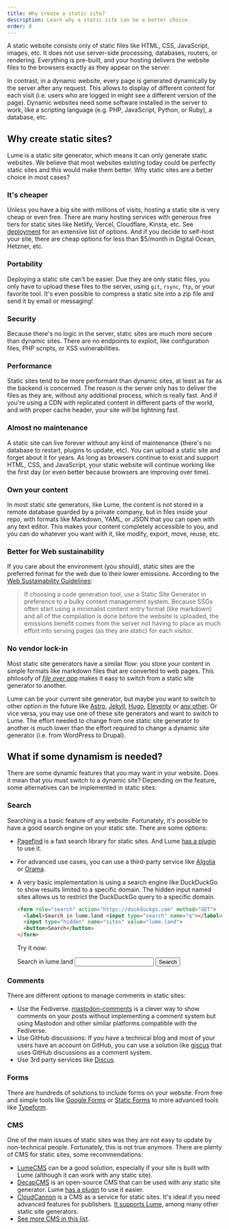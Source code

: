 ```yaml
---
title: Why create a static site?
description: Learn why a static site can be a better choice.
order: 0
---
```


A static website consists only of static files like HTML, CSS, JavaScript,
images, etc. It does not use server-side processing, databases, routers, or
rendering. Everything is pre-built, and your hosting delivers the website files
to the browsers exactly as they appear on the server.

In contrast, in a dynamic website, every page is generated dynamically by the
server after any request. This allows to display of different content for each
visit (i.e. users who are logged in might see a different version of the page).
Dynamic websites need some software installed in the server to work, like a
scripting language (e.g. PHP, JavaScript, Python, or Ruby), a database, etc.

## Why create static sites?

Lume is a static site generator, which means it can only generate static
websites. We believe that most websites existing today could be perfectly static
sites and this would make them better. Why static sites are a better choice in
most cases?

### It's cheaper

Unless you have a big site with millions of visits, hosting a static site is
very cheap or even free. There are many hosting services with generous free
tiers for static sites like Netlify, Vercel, Cloudflare, Kinsta, etc. See
[deployment](../advanced/deployment.md) for an extensive list of options. And if
you decide to self-host your site, there are cheap options for less than
$5/month in Digital Ocean, Hetzner, etc.

### Portability

Deploying a static site can't be easier. Due they are only static files, you
only have to upload these files to the server, using `git`, `rsync`, `ftp`, or
your favorite tool. It's even possible to compress a static site into a zip file
and send it by email or messaging!

### Security

Because there's no logic in the server, static sites are much more secure than
dynamic sites. There are no endpoints to exploit, like configuration files, PHP
scripts, or XSS vulnerabilities.

### Performance

Static sites tend to be more performant than dynamic sites, at least as far as
the backend is concerned. The reason is the server only has to deliver the files
as they are, without any additional process, which is really fast. And if you're
using a CDN with replicated content in different parts of the world, and with
proper cache header, your site will be lightning fast.

### Almost no maintenance

A static site can live forever without any kind of maintenance (there's no
database to restart, plugins to update, etc). You can upload a static site and
forget about it for years. As long as browsers continue to exist and support
HTML, CSS, and JavaScript, your static website will continue working like the
first day (or even better because browsers are improving over time).

### Own your content

In most static site generators, like Lume, the content is not stored in a remote
database guarded by a private company, but in files inside your repo, with
formats like Markdown, YAML, or JSON that you can open with any text editor.
This makes your content completely accessible to you, and you can do whatever
you want with it, like modify, export, move, reuse, etc.

### Better for Web sustainability

If you care about the environment (you should), static sites are the preferred
format for the web due to their lower emissions. According to the
[Web Sustainability Guidelines](https://w3c.github.io/sustyweb/#success-criterion-static-vs-dynamic-human-testable):

> If choosing a code generation tool, use a Static Site Generator in preference
> to a bulky content management system. Because SSGs often start using a
> minimalist content entry format (like markdown) and all of the compilation is
> done before the website is uploaded, the emissions benefit comes from the
> server not having to place as much effort into serving pages (as they are
> static) for each visitor.

### No vendor lock-in

Most static site generators have a similar flow: you store your content in
simple formats like markdown files that are converted to web pages. This
philosofy of [_file over app_](https://stephango.com/file-over-app) makes it
easy to switch from a static site generator to another.

Lume can be your current site generator, but maybe you want to switch to other
option in the future like [Astro](https://astro.build/),
[Jekyll](https://jekyllrb.com/), [Hugo](https://gohugo.io/),
[Eleventy](https://www.11ty.dev/) or
[any other](https://jamstack.org/generators/). Or vice versa, you may use one of
these site generators and want to switch to Lume. The effort needed to change
from one static site generator to another is much lower than the effort required
to change a dynamic site generator (i.e. from WordPress to Drupal).

## What if some dynamism is needed?

There are some dynamic features that you may want in your website. Does it mean
that you must switch to a dynamic site? Depending on the feature, some
alternatives can be implemented in static sites:

### Search

Searching is a basic feature of any website. Fortunately, it's possible to have
a good search engine on your static site. There are some options:

- [Pagefind](https://pagefind.app/) is a fast search library for static sites.
  And Lume [has a plugin](../../plugins/pagefind.md) to use it.
- For advanced use cases, you can use a third-party service like
  [Algolia](https://www.algolia.com/) or [Orama](https://orama.com/).
- A very basic implementation is using a search engine like DuckDuckGo to show
  results limited to a specific domain. The hidden input named sites allows us
  to restrict the DuckDuckGo query to a specific domain.

  ```html
  <form role="search" action="https://duckduckgo.com" method="GET">
    <label>Search in lume.land <input type="search" name="q"></label>
    <input type="hidden" name="sites" value="lume.land">
    <button>Search</button>
  </form>
  ```

  Try it now:

  <form role="search" action="https://duckduckgo.com" method="GET">
    <label>Search in lume.land <input type="search" name="q"></label>
    <input type="hidden" name="sites" value="lume.land">
    <button>Search</button>
  </form>

### Comments

There are different options to manage comments in static sites:

- Use the Fediverse.
  [mastodon-comments](https://github.com/oom-components/mastodon-comments) is a
  clever way to show comments on your posts without implementing a comment
  system but using Mastodon and other similar platforms compatible with the
  Fediverse.
- Use GitHub discussions: If you have a technical blog and most of your users
  have an account on GitHub, you can use a solution like
  [giscus](https://giscus.app/) that uses GitHub discussions as a comment
  system.
- Use 3rd party services like [Discus](https://disqus.com/).

### Forms

There are hundreds of solutions to include forms on your website. From free and
simple tools like [Google Forms](https://docs.google.com/forms/) or
[Static Forms](https://www.staticforms.xyz/) to more advanced tools like
[Typeform](https://www.typeform.com/).

### CMS

One of the main issues of static sites was they are not easy to update by
non-technical people. Fortunately, this is not true anymore. There are plenty of
CMS for static sites, some recommendations:

- [LumeCMS](../../cms/index.md) can be a good solution, especially if your site
  is built with Lume (although it can work with any static site).
- [DecapCMS](https://decapcms.org/) is an open-source CMS that can be used with
  any static site generator. Lume [has a plugin](../../plugins/decap_cms.md) to
  use it easier.
- [CloudCannon](https://cloudcannon.com/) is a CMS as a service for static
  sites. It's ideal if you need advanced features for publishers.
  [It supports Lume,](https://cloudcannon.com/lume-cms/) among many other static
  site generators.
- [See more CMS in this list](https://jamstack.org/headless-cms/).
